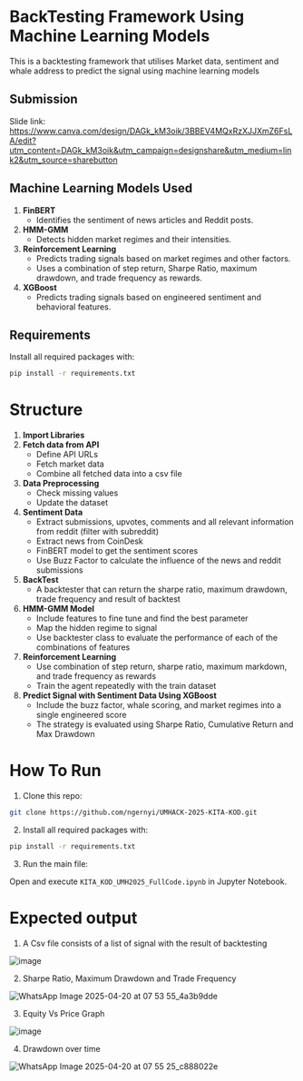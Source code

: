 # BackTesting Framework Using Machine Learning Models
This is a backtesting framework that utilises Market data, sentiment and whale address to predict the signal using machine learning models 

## Submission
Slide link: https://www.canva.com/design/DAGk_kM3oik/3BBEV4MQxRzXJJXmZ6FsLA/edit?utm_content=DAGk_kM3oik&utm_campaign=designshare&utm_medium=link2&utm_source=sharebutton
## Machine Learning Models Used

1. **FinBERT**
   - Identifies the sentiment of news articles and Reddit posts.
2. **HMM-GMM**
   - Detects hidden market regimes and their intensities.
3. **Reinforcement Learning**
   - Predicts trading signals based on market regimes and other factors.
   - Uses a combination of step return, Sharpe Ratio, maximum drawdown, and trade frequency as rewards.
4. **XGBoost**
   - Predicts trading signals based on engineered sentiment and behavioral features.


## Requirements

Install all required packages with:

```bash
pip install -r requirements.txt
```

# Structure
1. **Import Libraries**
2. **Fetch data from API**
   - Define API URLs
   - Fetch market data
   - Combine all fetched data into a csv file
3. **Data Preprocessing**
   - Check missing values
   - Update the dataset
4. **Sentiment Data**
   - Extract submissions, upvotes, comments and all relevant information from reddit (filter with subreddit)
   - Extract news from CoinDesk
   - FinBERT model to get the sentiment scores
   - Use Buzz Factor to calculate the influence of the news and reddit submissions
5. **BackTest**
   - A backtester that can return the sharpe ratio, maximum drawdown, trade frequency and result of backtest
6. **HMM-GMM Model**
   - Include features to fine tune and find the best parameter
   - Map the hidden regime to signal
   - Use backtester class to evaluate the performance of each of the combinations of features
7. **Reinforcement Learning**
   - Use combination of step return, sharpe ratio, maximum markdown, and trade frequency as rewards
   - Train the agent repeatedly with the train dataset
8. **Predict Signal with Sentiment Data Using XGBoost**
   - Include the buzz factor, whale scoring, and market regimes into a single engineered score
   - The strategy is evaluated using Sharpe Ratio, Cumulative Return and Max Drawdown
     
# How To Run
1. Clone this repo:
```bash
git clone https://github.com/ngernyi/UMHACK-2025-KITA-KOD.git
```

2. Install all required packages with:

```bash
pip install -r requirements.txt
```

3. Run the main file:

Open and execute `KITA_KOD_UMH2025_FullCode.ipynb` in Jupyter Notebook.

# Expected output
1. A Csv file consists of a list of signal with the result of backtesting
   
![image](https://github.com/user-attachments/assets/9fa9c9a0-cfd1-44f7-9154-1340be36a313)


2. Sharpe Ratio, Maximum Drawdown and Trade Frequency
   
![WhatsApp Image 2025-04-20 at 07 53 55_4a3b9dde](https://github.com/user-attachments/assets/36ec915b-6985-4cea-b38b-79da65020696)

3. Equity Vs Price Graph
   
![image](https://github.com/user-attachments/assets/aeb57e8b-ffa3-4d97-ae9a-3ea4202642e4)


4. Drawdown over time

![WhatsApp Image 2025-04-20 at 07 55 25_c888022e](https://github.com/user-attachments/assets/a887bfb3-f8c1-4bee-956c-606a9757a4cc)

